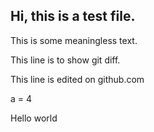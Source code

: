 ## Hi, this is a test file. 

This is some meaningless text.

This line is to show git diff.

This line is edited on github.com

a = 4

Hello world


